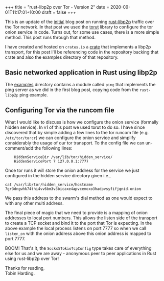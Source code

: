 +++
title = "rust-libp2p over Tor - Version 2"
date = 2020-09-01T11:17:01+10:00
draft = false
+++

This is an update of the [initial](../tor-libp2p) blog post on running
[rust-libp2p](https://github.com/libp2p/rust-libp2p) traffic over the
Tor network. In that post we used the
[torut](https://github.com/teawithsand/torut) library to configure the
tor onion service in code. Turns out, for some use cases, there is a
more simple method. This post runs through that method.

<!--more-->

I have created and hosted on `crates.io` a
[crate](https://crates.io/crates/libp2p-tokio-socks5) that implements a
libp2p transport, for this post I'll be referencing code in the
repository backing that crate and also the examples directory of that
repository.

## Basic networked application in Rust using libp2p

The
[examples](https://github.com/comit-network/rust-libp2p-tokio-socks5/tree/master/examples)
directory contains a module called `ping` that implements the ping
server as we did in the first blog post, copying code from the
`rust-libp2p` ping example.

## Configuring Tor via the runcom file

What I would like to discuss is how we configure the onion service
(formally hidden service). In v1 of this post we used torut to do so.
I have since discovered that by simple adding a few lines to the tor
runcom file (e.g. `/etc/tor/torcr`) we can configure the onion service
and simplify considerably the usage of our tor transport. To the
config file we can un-comment/add the following lines:

```
    HiddenServiceDir /var/lib/tor/hidden_service/
    HiddenServicePort 7 127.0.0.1:7777
```

Once tor runs it will store the onion address for the service we just
configured in the hidden service directory given i.e.,
```
cat /var/lib/tor/hidden_service/hostname
7gr3dngwhk74thi4vv6bm3v3bicaxe4apvcemoxo3hadpvsyfifjqnid.onion
```

We pass this address to the swarm's dial method as one would expect to
with any other multi address.

The final piece of magic that we need to provide is a mapping of onion
addresses to local port numbers. This allows the listen side of the
transport to create a TCP socket and bind it to the port that Tor is
expecting. In the above example the local process listens on port 7777
so when we call `listen_on` with the onion address above this onion
address is mapped to port 7777.

BOOM! That's it, the `Socks5TokioTcpConfig` type takes care of
everything else for us and we are away - anonymous peer to peer
applications in Rust using rust-libp2p over Tor!

Thanks for reading,  
Tobin Harding.